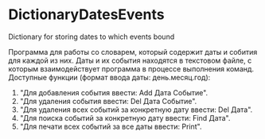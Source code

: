 # DictionaryDatesEvents
Dictionary for storing dates to which events bound

Программа для работы со словарем, который содержит даты и собития для каждой из них.
Даты и их события находятся в текстовом файле, с которым взаимодействует программа в процессе выполнения команд.
Доступные функции (формат ввода даты: день.месяц.год):
1. "Для добавления события ввести: Add Дата Событие".
2. "Для удаления события ввести: Del Дата Событие".
3. "Для удаления всех событий за конкретную дату ввести: Del Дата".
4. "Для поиска событий за конкретную дату ввести: Find Дата".
5. "Для печати всех событий за все даты ввести: Print".
